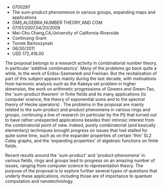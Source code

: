 
* 0700297
* The sum-product phenomenon in various groups, expanding maps and applications
* DMS,ALGEBRA,NUMBER THEORY,AND COM
* 07/01/2007,04/20/2009
* Mei-Chu Chang,CA,University of California-Riverside
* Continuing Grant
* Tomek Bartoszynski
* 06/30/2011
* USD 172,416.00

The proposal belongs to a research activity in combinatorial number theory, in
particular 'additive combinatorics'. Many of the problems go back quite a while,
to the work of Erdos-Szemeredi and Freiman. But the revitalization of part of
this subject appears mainly during the last decade, with motivations from
harmonic analysis such as the Kakeya set problem in higher dimension, the work
on arithmetic progressions of Gowers and Green-Tao, the 'sum-product theorem' in
finite fields and its many applications (to computer science, the theory of
exponential sums and to the spectral theory of Hecke operators) . The problems
in the proposal are mainly related to the sum-product and product phenomena in
various rings and groups, continuing a line of research (in particular by the
PI) that turned out to have rather unexpected applications besides their
intrinsic interest from the combinatorial point of view. Indeed, purely
combinatorial (and basically elementary) techniques brought progress on issues
that had stalled for quite some time, such as on the expander properties of
certain 'thin' SL2 Caley graphs, and the 'expanding properties' of algebraic
functions on finite fields.

Recent results around the 'sum-product' and 'product-phenomena' in various
fields, rings and groups lead to progress on an amazing number of issues,
ranging from computer science to representation theory. The purpose of the
proposal is to explore further several types of questions that underly these
applications, including those are of importance to quantum computation and
nanotechnology.
